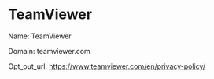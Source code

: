 # TeamViewer

Name: TeamViewer

Domain: teamviewer.com

Opt_out_url: https://www.teamviewer.com/en/privacy-policy/

